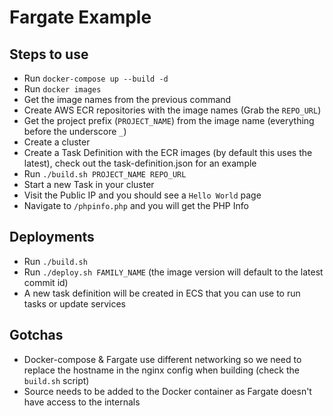 # Fargate Example

## Steps to use

- Run `docker-compose up --build -d`
- Run `docker images`
- Get the image names from the previous command
- Create AWS ECR repositories with the image names (Grab the `REPO_URL`)
- Get the project prefix (`PROJECT_NAME`) from the image name (everything before the underscore `_`)
- Create a cluster 
- Create a Task Definition with the ECR images (by default this uses the latest), check out the task-definition.json for an example
- Run `./build.sh PROJECT_NAME REPO_URL`
- Start a new Task in your cluster
- Visit the Public IP and you should see a `Hello World` page
- Navigate to `/phpinfo.php` and you will get the PHP Info

## Deployments

- Run `./build.sh`
- Run `./deploy.sh FAMILY_NAME` (the image version will default to the latest commit id)
- A new task definition will be created in ECS that you can use to run tasks or update services

## Gotchas
- Docker-compose & Fargate use different networking so we need to replace the hostname in the nginx config when building
(check the `build.sh` script)
- Source needs to be added to the Docker container as Fargate doesn't have access to the internals